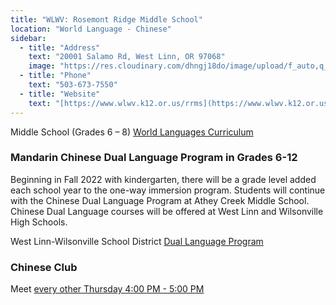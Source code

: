 ```yaml
---
title: "WLWV: Rosemont Ridge Middle School"
location: "World Language - Chinese"
sidebar:
  - title: "Address"
    text: "20001 Salamo Rd, West Linn, OR 97068"
    image: "https://res.cloudinary.com/dhngj18do/image/upload/f_auto,q_auto/v1/images/activities/RRlogoDarkG"
  - title: "Phone"
    text: "503-673-7550"
  - title: "Website"
    text: "[https://www.wlwv.k12.or.us/rrms](https://www.wlwv.k12.or.us/rrms)"
---
```


Middle School (Grades 6 – 8) [World Languages Curriculum](https://www.wlwv.k12.or.us/cms/lib/OR01001812/Centricity/Domain/41/sf_worldLanguage/WLWV%20World%20Langs%20Middle%20Curriculum.pdf)

### Mandarin Chinese Dual Language Program in Grades 6-12

Beginning in Fall 2022 with kindergarten, there will be a grade level added each school year to the one-way immersion program.  Students will continue with the Chinese Dual Language Program at Athey Creek Middle School.  Chinese Dual Language courses will be offered at West Linn and Wilsonville High Schools.

West Linn-Wilsonville School District [Dual Language Program](https://www.wlwv.k12.or.us/Page/5109)

### Chinese Club

Meet [every other Thursday 4:00 PM - 5:00 PM](https://www.wlwv.k12.or.us/Page/24#calendar14/)
